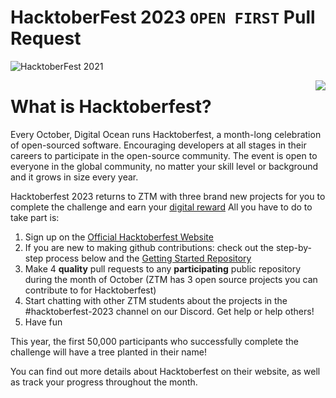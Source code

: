 # HacktoberFest 2023 `OPEN FIRST` Pull Request 
![HacktoberFest 2021](https://github.com/ossamamehmood/Hacktoberfest2023/raw/main/.github/logo.png)

<img src="https://hacktoberfest.com/_next/static/media/logo-hacktoberfest--logomark.b91c17d2.svg" align="right" />

# What is Hacktoberfest?

Every October, Digital Ocean runs Hacktoberfest, a month-long celebration of open-sourced software. Encouraging developers at all stages in their careers to participate in the open-source community. The event is open to everyone in the global community, no matter your skill level or background and it grows in size every year.

Hacktoberfest 2023 returns to ZTM with three brand new projects for you to complete the challenge and earn your [digital reward](https://hacktoberfest.com/about/#digital-rewards) All you have to do to take part is:

1. Sign up on the [Official Hacktoberfest Website](https://hacktoberfest.com/auth)
2. If you are new to making github contributions: check out the step-by-step process below and the [Getting Started Repository](https://github.com/zero-to-mastery/start-here-guidelines)
3. Make 4 **quality** pull requests to any **participating** public repository during the month of October (ZTM has 3 open source projects you can contribute to for Hacktoberfest)
4. Start chatting with other ZTM students about the projects in the #hacktoberfest-2023 channel on our Discord. Get help or help others!
5. Have fun

This year, the first 50,000 participants who successfully complete the challenge will have a tree planted in their name!

You can find out more details about Hacktoberfest on their website, as well as track your progress throughout the month.
